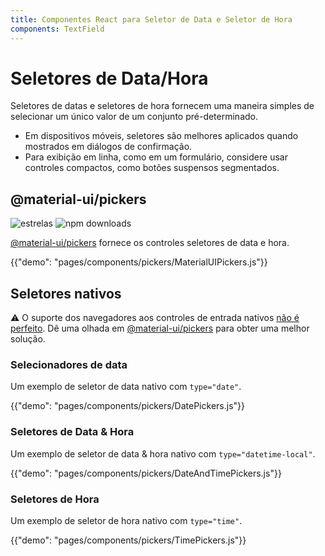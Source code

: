 ```yaml
---
title: Componentes React para Seletor de Data e Seletor de Hora
components: TextField
---
```


# Seletores de Data/Hora

<p class="description">Seletores de datas e seletores de hora fornecem uma maneira simples de selecionar um único valor de um conjunto pré-determinado.</p>

- Em dispositivos móveis, seletores são melhores aplicados quando mostrados em diálogos de confirmação.
- Para exibição em linha, como em um formulário, considere usar controles compactos, como botões suspensos segmentados.

## @material-ui/pickers

![estrelas](https://img.shields.io/github/stars/mui-org/material-ui-pickers.svg?style=social&label=Stars) ![npm downloads](https://img.shields.io/npm/dm/@material-ui/pickers.svg)

[@material-ui/pickers](https://material-ui-pickers.dev/) fornece os controles seletores de data e hora.

{{"demo": "pages/components/pickers/MaterialUIPickers.js"}}

## Seletores nativos

⚠️ O suporte dos navegadores aos controles de entrada nativos [não é perfeito](https://caniuse.com/#feat=input-datetime). Dê uma olhada em [@material-ui/pickers](#material-ui-pickers) para obter uma melhor solução.

### Selecionadores de data

Um exemplo de seletor de data nativo com `type="date"`.

{{"demo": "pages/components/pickers/DatePickers.js"}}

### Seletores de Data & Hora

Um exemplo de seletor de data & hora nativo com `type="datetime-local"`.

{{"demo": "pages/components/pickers/DateAndTimePickers.js"}}

### Seletores de Hora

Um exemplo de seletor de hora nativo com `type="time"`.

{{"demo": "pages/components/pickers/TimePickers.js"}}